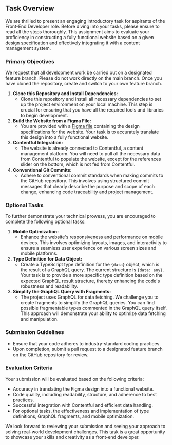 ## Task Overview

We are thrilled to present an engaging introductory task for aspirants of the Front-End Developer role. Before diving into your tasks, please ensure to read all the steps thoroughly. This assignment aims to evaluate your proficiency in constructing a fully functional website based on a given design specification and effectively integrating it with a content management system.

### Primary Objectives

We request that all development work be carried out on a designated feature branch. Please do not work directly on the main branch. Once you have cloned the repository, create and switch to your own feature branch.

1. **Clone this Repository and Install Dependencies:**
    - Clone this repository and install all necessary dependencies to set up the project environment on your local machine. This step is crucial for ensuring that you have all the required tools and libraries to begin development.
2. **Build the Website from a Figma File:**
    - You are provided with a [Figma file](https://www.figma.com/file/hg9zOPp9RCGb5DhZEKQHlB/VERTIFL%C3%93RA-DEVTEST?type=design&node-id=0%3A1&mode=design&t=8a6yjEUQyrhAx2NI-1) containing the design specifications for the website. Your task is to accurately translate this design into a fully functional website.
3. **Contentful Integration:**
    - The website is already connected to Contentful, a content management platform. You will need to pull all the necessary data from Contentful to populate the website, except for the references slider on the bottom, which is not fed from Contentful.
4. **Conventional Git Commits:**
   - Adhere to conventional commit standards when making commits to the GitHub repository. This involves using structured commit messages that clearly describe the purpose and scope of each change, enhancing code traceability and project management.

### Optional Tasks

To further demonstrate your technical prowess, you are encouraged to complete the following optional tasks:

1. **Mobile Optimization:**
    - Enhance the website's responsiveness and performance on mobile devices. This involves optimizing layouts, images, and interactivity to ensure a seamless user experience on various screen sizes and mobile platforms.
2. **Type Definition for Data Object:**
    - Create a TypeScript type definition for the `{data}` object, which is the result of a GraphQL query. The current structure is `{data: any}`. Your task is to provide a more specific type definition based on the expected GraphQL result structure, thereby enhancing the code's robustness and readability.
4. **Simplify the GraphQL Query with Fragments:**
    - The project uses GraphQL for data fetching. We challenge you to create fragments to simplify the GraphQL queries. You can find possible fragmentable types commented in the GraphQL query itself. This approach will demonstrate your ability to optimize data fetching and manipulation.

### Submission Guidelines

- Ensure that your code adheres to industry-standard coding practices.
- Upon completion, submit a pull request to a designated feature branch on the GitHub repository for review.

### Evaluation Criteria

Your submission will be evaluated based on the following criteria:

- Accuracy in translating the Figma design into a functional website.
- Code quality, including readability, structure, and adherence to best practices.
- Successful integration with Contentful and efficient data handling.
- For optional tasks, the effectiveness and implementation of type definitions, GraphQL fragments, and mobile optimization.

We look forward to reviewing your submission and seeing your approach to solving real-world development challenges. This task is a great opportunity to showcase your skills and creativity as a front-end developer.
